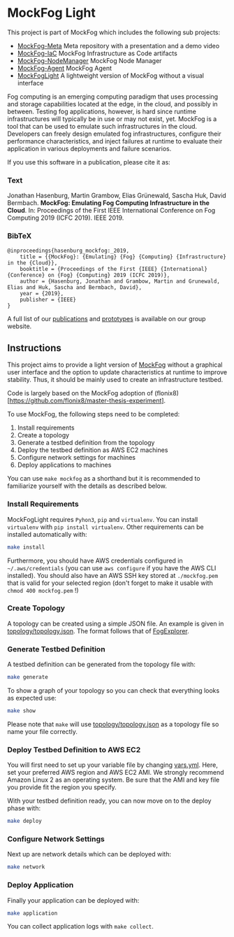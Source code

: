 # MockFog Light

This project is part of MockFog which includes the following sub projects:

- [MockFog-Meta](https://github.com/OpenFogStack/MockFog-Meta) Meta repository with a presentation and a demo video
- [MockFog-IaC](https://github.com/OpenFogStack/MockFog-IaC) MockFog Infrastructure as Code artifacts
- [MockFog-NodeManager](https://github.com/OpenFogStack/MockFog-NodeManager) MockFog Node Manager
- [MockFog-Agent](https://github.com/OpenFogStack/MockFog-Agent) MockFog Agent
- [MockFogLight](https://github.com/OpenFogStack/MockFogLight) A lightweight version of MockFog without a visual interface

Fog computing is an emerging computing paradigm that uses processing and storage capabilities located at the edge, in the cloud, and possibly in between. Testing fog applications, however, is hard since runtime infrastructures will typically be in use or may not exist, yet.
MockFog is a tool that can be used to emulate such infrastructures in the cloud. Developers can freely design emulated fog infrastructures, configure their performance characteristics, and inject failures at runtime to evaluate their application in various deployments and failure scenarios.

If you use this software in a publication, please cite it as:

### Text

Jonathan Hasenburg, Martin Grambow, Elias Grünewald, Sascha Huk, David Bermbach. **MockFog: Emulating Fog Computing Infrastructure in the Cloud**. In: Proceedings of the First IEEE International Conference on Fog Computing 2019 (ICFC 2019). IEEE 2019.

### BibTeX

```
@inproceedings{hasenburg_mockfog:_2019,
	title = {{MockFog}: {Emulating} {Fog} {Computing} {Infrastructure} in the {Cloud}},
	booktitle = {Proceedings of the First {IEEE} {International} {Conference} on {Fog} {Computing} 2019 (ICFC 2019)},
	author = {Hasenburg, Jonathan and Grambow, Martin and Grunewald, Elias and Huk, Sascha and Bermbach, David},
	year = {2019},
	publisher = {IEEE}
}
```

A full list of our [publications](https://www.mcc.tu-berlin.de/menue/forschung/publikationen/parameter/en/) and [prototypes](https://www.mcc.tu-berlin.de/menue/forschung/prototypes/parameter/en/) is available on our group website.

## Instructions

This project aims to provide a light version of [MockFog](https://github.com/OpenFogStack/MockFog-Meta) without a graphical user interface and the option to update characteristics at runtime to improve stability.
Thus, it should be mainly used to create an infrastructure testbed.

Code is largely based on the MockFog adoption of (flonix8)[https://github.com/flonix8/master-thesis-experiment].

To use MockFog, the following steps need to be completed:

1. Install requirements
1. Create a topology
1. Generate a testbed definition from the topology
1. Deploy the testbed definition as AWS EC2 machines
1. Configure network settings for machines
1. Deploy applications to machines

You can use `make mockfog` as a shorthand but it is recommended to familiarize yourself with the details as described below.

### Install Requirements

MockFogLight requires `Pyhon3`, `pip` and `virtualenv`. You can install `virtualenv` with `pip install virtualenv`.
Other requirements can be installed automatically with:

```bash
make install
```

Furthermore, you should have AWS credentials configured in `~/.aws/credentials` (you can use `aws configure` if you have the AWS CLI installed). You should also have an AWS SSH key stored at `./mockfog.pem` that is valid for your selected region (don't forget to make it usable with `chmod 400 mockfog.pem` !)

### Create Topology

A topology can be created using a simple JSON file. An example is given in [topology/topology.json](topology/topology.json). The format follows that of [FogExplorer](https://github.com/OpenFogStack/FogExplorer).

### Generate Testbed Definition

A testbed definition can be generated from the topology file with:

```bash
make generate
```

To show a graph of your topology so you can check that everything looks as expected use:

```bash
make show
```

Please note that `make` will use [topology/topology.json](topology/topology.json) as a topology file so name your file correctly.

### Deploy Testbed Definition to AWS EC2

You will first need to set up your variable file by changing [vars.yml](./vars.yml). Here, set your preferred AWS region and AWS EC2 AMI. We strongly recommend Amazon Linux 2 as an operating system. Be sure that the AMI and key file you provide fit the region you specify.

With your testbed definition ready, you can now move on to the deploy phase with:

```bash
make deploy
```

### Configure Network Settings

Next up are network details which can be deployed with:

```bash
make network
```

### Deploy Application

Finally your application can be deployed with:

```bash
make application
```

You can collect application logs with `make collect`.
